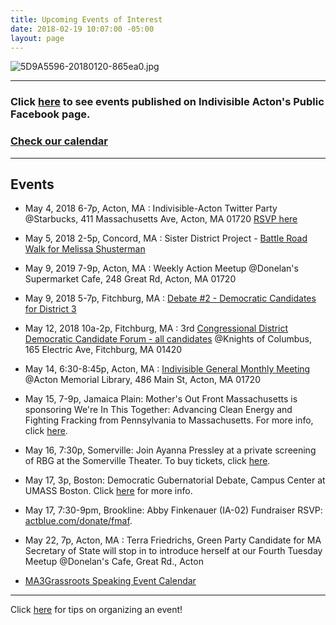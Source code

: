 ```yaml
---
title: Upcoming Events of Interest
date: 2018-02-19 10:07:00 -05:00
layout: page
---
```


![5D9A5596-20180120-865ea0.jpg](/uploads/5D9A5596-20180120-865ea0.jpg)

---

### Click [here](https://www.facebook.com/pg/IndivisibleActon/events/?ref=page_internal) to see events published on Indivisible Acton's Public Facebook page.

### [Check our calendar](http://www.indivisibleacton.org/calendar.html)

---

## Events

* May 4, 2018 6-7p, Acton, MA : Indivisible-Acton Twitter Party @Starbucks, 411 Massachusetts Ave, Acton, MA 01720 [RSVP here](https://actionnetwork.org/events/indivisible-actons-twitter-party?source=direct_link&)


* May 5, 2018 2-5p, Concord, MA : Sister District Project - [Battle Road Walk for Melissa Shusterman](http://sisterdistrictma.com/event/battle-road-walk-for-melissa-shusterman-2018-05-05/)


* May 9, 2019 7-9p, Acton, MA : Weekly Action Meetup @Donelan's Supermarket Cafe, 248 Great Rd, Acton, MA 01720


* May 9, 2018 5-7p, Fitchburg, MA : [Debate #2 - Democratic Candidates for District 3](http://www.lowellsun.com/todaysheadlines/ci_31773152/3rd-district-dem-hopefuls-join-sun-debates#ixzz5BfgCXSc2)


* May 12, 2018 10a-2p, Fitchburg, MA : 3rd [Congressional District Democratic Candidate Forum - all candidates](https://www.facebook.com/events/1905246742833106/) @Knights of Columbus, 165 Electric Ave, Fitchburg, MA 01420



* May 14, 6:30-8:45p, Acton, MA : [Indivisible General Monthly Meeting](https://www.facebook.com/events/2083646571921060/) @Acton Memorial Library,  486 Main St, Acton, MA 01720


* May 15, 7-9p, Jamaica Plain: Mother's Out Front Massachusetts is sponsoring We're In This Together: Advancing Clean Energy and Fighting Fracking from Pennsylvania to Massachusetts. For more info, click [here](https://ma.mothersoutfront.org/we_are_in_this_together_jp).


* May 16, 7:30p, Somerville: Join Ayanna Pressley at a private screening of RBG at the Somerville Theater. To buy tickets, click [here](https://secure.actblue.com/donate/rbgmovie18?link_id=32&can_id=9a7cc198611ac2a74f284fdda8e14f7e&source=email-2018-05-15-indivisible-acton-weekly-newsletter&email_referrer=email_351699&email_subject=2018-05-15-indivisible-acton-weekly-newsletter).


* May 17, 3p, Boston: Democratic Gubernatorial Debate, Campus Center at UMASS Boston. Click [here](https://www.facebook.com/events/290031621533653/) for more info.


* May 17, 7:30-9pm, Brookline: Abby Finkenauer (IA-02) Fundraiser RSVP: [actblue.com/donate/fmaf](https://secure.actblue.com/donate/fmaf).


* May 22, 7p, Acton, MA : Terra Friedrichs, Green Party Candidate for MA Secretary of State will stop in to introduce herself at our Fourth Tuesday Meetup  @Donelan's Cafe, Great Rd., Acton


* [MA3Grassroots Speaking Event Calendar](https://www.ma3grassroots.com/event-calendar)

---

Click [here](http://www.indivisibleacton.org/events/organize-an-event.html) for tips on organizing an event!